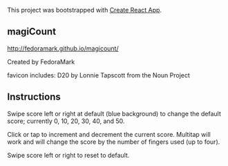 This project was bootstrapped with [Create React App](https://github.com/facebook/create-react-app).

## magiCount

http://fedoramark.github.io/magicount/

Created by FedoraMark

favicon includes: D20 by Lonnie Tapscott from the Noun Project


## Instructions

Swipe score left or right at default (blue background) to change the default score; currently 0, 10, 20, 30, 40, and 50.

Click or tap to increment and decrement the current score. Multitap will work and will change the score by the number of fingers used (up to four).

Swipe score left or right to reset to default.
